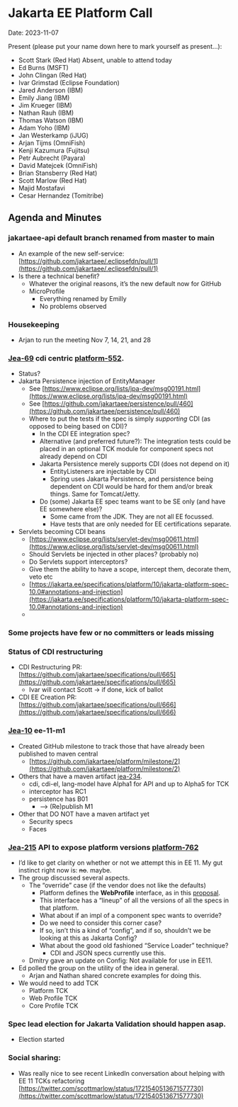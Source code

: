 # Jakarta EE Platform Call

Date: 2023-11-07

Present (please put your name down here to mark yourself as present…):

* Scott Stark (Red Hat) Absent, unable to attend today
* Ed Burns (MSFT)
* John Clingan (Red Hat)
* Ivar Grimstad (Eclipse Foundation)
* Jared Anderson (IBM)
* Emily Jiang (IBM)
* Jim Krueger (IBM)
* Nathan Rauh (IBM)
* Thomas Watson (IBM)
* Adam Yoho (IBM)
* Jan Westerkamp (iJUG)
* Arjan Tijms (OmniFish)
* Kenji Kazumura (Fujitsu)
* Petr Aubrecht (Payara)
* David Matejcek (OmniFish)
* Brian Stansberry (Red Hat)
* Scott Marlow (Red Hat)
* Majid Mostafavi
* Cesar Hernandez (Tomitribe)

## Agenda and Minutes

### jakartaee-api default branch renamed from master to main
* An example of the new self-service: [https://github.com/jakartaee/.eclipsefdn/pull/1](https://github.com/jakartaee/.eclipsefdn/pull/1) 
* Is there a technical benefit?
    * Whatever the original reasons, it’s the new default now for GitHub
    * MicroProfile
        * Everything renamed by Emilly
        * No problems observed

### Housekeeping
* Arjan to run the meeting Nov 7, 14, 21, and 28

### [Jea-69](https://dev.azure.com/jakarta-ee-azdo/jakarta-ee-azdo/_workitems/edit/69) cdi centric [platform-552](https://github.com/jakartaee/platform/issues/552).
* Status?
* Jakarta Persistence injection of EntityManager 
    * See [https://www.eclipse.org/lists/jpa-dev/msg00191.html](https://www.eclipse.org/lists/jpa-dev/msg00191.html)
    * See [https://github.com/jakartaee/persistence/pull/460](https://github.com/jakartaee/persistence/pull/460)
    * Where to put the tests if the spec is simply *supporting* CDI (as opposed to being based on CDI)?
        * In the CDI EE integration spec?
        * Alternative (and preferred future?): The integration tests could be placed in an optional TCK module for component specs not already depend on CDI
        * Jakarta Persistence merely supports CDI (does not depend on it)
            * EntityListeners are injectable by CDI 
            * Spring uses Jakarta Persistence, and persistence being dependent on CDI would be hard for them and/or break things. Same for Tomcat/Jetty.
        * Do (some) Jakarta EE spec teams want to be SE only (and have EE somewhere else)?
            * Some came from the JDK. They are not all EE focussed.
            * Have tests that are only needed for EE certifications separate.
* Servlets becoming CDI beans
    * [https://www.eclipse.org/lists/servlet-dev/msg00611.html](https://www.eclipse.org/lists/servlet-dev/msg00611.html)
    * Should Servlets be injected in other places? (probably no)
    * Do Servlets support interceptors?
    * Give them the ability to have a scope, intercept them, decorate them, veto etc
    * [https://jakarta.ee/specifications/platform/10/jakarta-platform-spec-10.0#annotations-and-injection](https://jakarta.ee/specifications/platform/10/jakarta-platform-spec-10.0#annotations-and-injection)
    * 

### Some projects have few or no committers or leads missing

### Status of CDI restructuring
* CDI Restructuring PR: [https://github.com/jakartaee/specifications/pull/665](https://github.com/jakartaee/specifications/pull/665) 
    * Ivar will contact Scott -> if done, kick of ballot 
* CDI EE Creation PR: [https://github.com/jakartaee/specifications/pull/666](https://github.com/jakartaee/specifications/pull/666) 

### [Jea-10](https://dev.azure.com/jakarta-ee-azdo/jakarta-ee-azdo/_workitems/edit/10) ee-11-m1
* Created GitHub milestone to track those that have already been published to maven central
    * [https://github.com/jakartaee/platform/milestone/2](https://github.com/jakartaee/platform/milestone/2) 
* Others that have a maven artifact [jea-234](https://dev.azure.com/jakarta-ee-azdo/jakarta-ee-azdo/_workitems/edit/234).
    * cdi, cdi-el, lang-model have Alpha1 for API and up to Alpha5 for TCK
    * interceptor has RC1
    * persistence has B01
        * —> (Re)publish M1
* Other that DO NOT have a maven artifact yet
    * Security specs
    * Faces

### [Jea-215](https://dev.azure.com/jakarta-ee-azdo/jakarta-ee-azdo/_workitems/edit/215) API to expose platform versions [platform-762](https://github.com/jakartaee/platform/issues/762)
* I’d like to get clarity on whether or not we attempt this in EE 11. My gut instinct right now is: ~~no~~. maybe.
* The group discussed several aspects.
    * The “override” case (if the vendor does not like the defaults)
        * Platform defines the **WebProfile** interface, as in this [proposal](https://github.com/jakartaee/platform/issues/762#issuecomment-1741802201).
        * This interface has a “lineup” of all the versions of all the specs in that platform.
        * What about if an impl of a component spec wants to override?
        * Do we need to consider this corner case?
        * If so, isn’t this a kind of “config”, and if so, shouldn’t we be looking at this as Jakarta Config?
        * What about the good old fashioned “Service Loader” technique?
            * CDI and JSON specs currently use this.
    * Dmitry gave an update on Config: Not available for use in EE11.
* Ed polled the group on the utility of the idea in general.
    * Arjan and Nathan shared concrete examples for doing this.
* We would need to add TCK
    * Platform TCK
    * Web Profile TCK
    * Core Profile TCK

### Spec lead election for Jakarta Validation should happen asap.
* Election started

### Social sharing:
* Was really nice to see recent LinkedIn conversation about helping with EE 11 TCKs refactoring [https://twitter.com/scottmarlow/status/1721540513671577730](https://twitter.com/scottmarlow/status/1721540513671577730)
